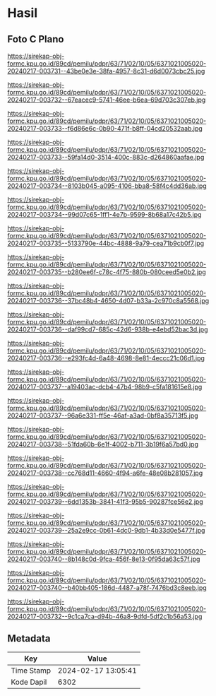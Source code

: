 # Hasil

## Foto C Plano

https://sirekap-obj-formc.kpu.go.id/89cd/pemilu/pdpr/63/71/02/10/05/6371021005020-20240217-003731--43be0e3e-38fa-4957-8c31-d6d0073cbc25.jpg

https://sirekap-obj-formc.kpu.go.id/89cd/pemilu/pdpr/63/71/02/10/05/6371021005020-20240217-003732--67eacec9-5741-46ee-b6ea-69d703c307eb.jpg

https://sirekap-obj-formc.kpu.go.id/89cd/pemilu/pdpr/63/71/02/10/05/6371021005020-20240217-003733--f6d86e6c-0b90-471f-b8ff-04cd20532aab.jpg

https://sirekap-obj-formc.kpu.go.id/89cd/pemilu/pdpr/63/71/02/10/05/6371021005020-20240217-003733--59fa14d0-3514-400c-883c-d264860aafae.jpg

https://sirekap-obj-formc.kpu.go.id/89cd/pemilu/pdpr/63/71/02/10/05/6371021005020-20240217-003734--8103b045-a095-4106-bba8-58f4c4dd36ab.jpg

https://sirekap-obj-formc.kpu.go.id/89cd/pemilu/pdpr/63/71/02/10/05/6371021005020-20240217-003734--99d07c65-1ff1-4e7b-9599-8b68a17c42b5.jpg

https://sirekap-obj-formc.kpu.go.id/89cd/pemilu/pdpr/63/71/02/10/05/6371021005020-20240217-003735--5133790e-44bc-4888-9a79-cea71b9cb0f7.jpg

https://sirekap-obj-formc.kpu.go.id/89cd/pemilu/pdpr/63/71/02/10/05/6371021005020-20240217-003735--b280ee6f-c78c-4f75-880b-080ceed5e0b2.jpg

https://sirekap-obj-formc.kpu.go.id/89cd/pemilu/pdpr/63/71/02/10/05/6371021005020-20240217-003736--37bc48b4-4650-4d07-b33a-2c970c8a5568.jpg

https://sirekap-obj-formc.kpu.go.id/89cd/pemilu/pdpr/63/71/02/10/05/6371021005020-20240217-003736--daf99cd7-685c-42d6-938b-e4ebd52bac3d.jpg

https://sirekap-obj-formc.kpu.go.id/89cd/pemilu/pdpr/63/71/02/10/05/6371021005020-20240217-003736--e293fc4d-6a48-4698-8e81-4eccc21c06d1.jpg

https://sirekap-obj-formc.kpu.go.id/89cd/pemilu/pdpr/63/71/02/10/05/6371021005020-20240217-003737--a19403ac-dcb4-47b4-98b9-c5fa181615e8.jpg

https://sirekap-obj-formc.kpu.go.id/89cd/pemilu/pdpr/63/71/02/10/05/6371021005020-20240217-003737--96a6e331-ff5e-46af-a3ad-0bf8a35713f5.jpg

https://sirekap-obj-formc.kpu.go.id/89cd/pemilu/pdpr/63/71/02/10/05/6371021005020-20240217-003738--51fda60b-6e1f-4002-b711-3b19f6a57bd0.jpg

https://sirekap-obj-formc.kpu.go.id/89cd/pemilu/pdpr/63/71/02/10/05/6371021005020-20240217-003738--cc768d11-4660-4f94-a6fe-48e08b281057.jpg

https://sirekap-obj-formc.kpu.go.id/89cd/pemilu/pdpr/63/71/02/10/05/6371021005020-20240217-003739--6dd1353b-3841-41f3-95b5-90287fce56e2.jpg

https://sirekap-obj-formc.kpu.go.id/89cd/pemilu/pdpr/63/71/02/10/05/6371021005020-20240217-003739--25a2e9cc-0b61-4dc0-9db1-4b33d0e5477f.jpg

https://sirekap-obj-formc.kpu.go.id/89cd/pemilu/pdpr/63/71/02/10/05/6371021005020-20240217-003740--8b148c0d-9fca-456f-8e13-0f95da63c57f.jpg

https://sirekap-obj-formc.kpu.go.id/89cd/pemilu/pdpr/63/71/02/10/05/6371021005020-20240217-003740--b40bb405-186d-4487-a78f-7476bd3c8eeb.jpg

https://sirekap-obj-formc.kpu.go.id/89cd/pemilu/pdpr/63/71/02/10/05/6371021005020-20240217-003732--9c1ca7ca-d94b-46a8-9dfd-5df2c1b56a53.jpg


## Metadata

| Key        | Value               |
| ---------- | ------------------- |
| Time Stamp | 2024-02-17 13:05:41 |
| Kode Dapil | 6302                |



